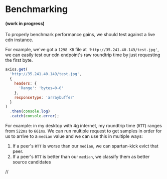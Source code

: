 # Benchmarking

#### (work in progress)

To properly benchmark performance gains, we should test against a live cdn instance.

For example, we've got a `1298 KB` file at `'http://35.241.40.149/test.jpg'`, we can easily test our cdn endpoint's raw roundtrip time by just requesting the first byte.

```js
axios.get(
  'http://35.241.40.149/test.jpg',
  {
    headers: {
      'Range': 'bytes=0-0'
    },
    responseType: 'arraybuffer'
  }
)
  .then(console.log)
  .catch(console.error);
```

For example: in my desktop with 4g internet, my roundtrip time (`RTT`) ranges from `522ms` to `661ms`. We can run multiple request to get samples in order for us to arrive to a `median` value and we can use this in multiple ways:

1. If a peer's `RTT` is worse than our `median`, we can spartan-kick evict that peer.
2. If a peer's `RTT` is better than our `median`, we classify them as better source candidates



































//
